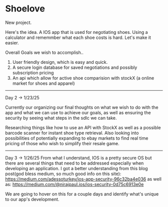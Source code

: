 # Shoelove

New project. 

Here's the idea. A IOS app that is used for negotiating shoes. Using a calculator and rememmber what each shoe costs is hard. Let's make it easier.

Overall Goals we wish to accomplish..
1. User friendly design, which is easy and quick.
2. A secure login database for saved negotiations and possibly subscription pricing
3. An api which allow for active shoe comparision with stockX (a online market for shoes and apparel)


-------------------------------------------------------------------------------------------------------------------
Day 2 -> 1/23/25

Currently our organizing our final thoughts on what we wish to do with the app and what we can use to achieve our goals, as well as ensuring the security by seeing what steps in the sdlc we can take.

Researching things like how to use an API with StockX as well as a possible barcode scanner for instant shoe type retrieval. 
Also looking into possibilities of potentially expanding to ebay markets to find real time pricing of those who wish to simplify their resale game.

-------------------------------------------------------------------------------------------------------------------
Day 3 -> 1/26/25
From what I understand, IOS is a pretty secure OS but there are several things that need to be addressed especially when developing an application. 
I got a better understanding from this blog post(god bless medium, so much good info on this site):
https://medium.com/adessoturkey/ios-app-security-96c32ba4e036 
as well as:
https://medium.com/@nirajpaul.ios/ios-security-0d75c6913e0e

We are going to hover on this for a couple days and identify what's unique to our app's development.


